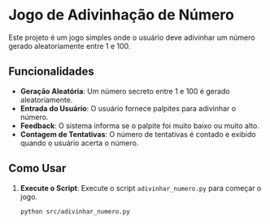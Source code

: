 
# Jogo de Adivinhação de Número

Este projeto é um jogo simples onde o usuário deve adivinhar um número gerado aleatoriamente entre 1 e 100.

## Funcionalidades

- **Geração Aleatória**: Um número secreto entre 1 e 100 é gerado aleatoriamente.
- **Entrada do Usuário**: O usuário fornece palpites para adivinhar o número.
- **Feedback**: O sistema informa se o palpite foi muito baixo ou muito alto.
- **Contagem de Tentativas**: O número de tentativas é contado e exibido quando o usuário acerta o número.

## Como Usar

1. **Execute o Script**: Execute o script `adivinhar_numero.py` para começar o jogo.

   ```bash
   python src/adivinhar_numero.py
